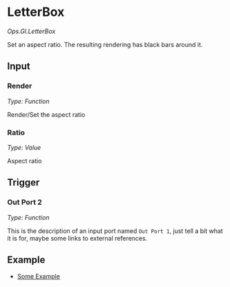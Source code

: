 # LetterBox

*Ops.Gl.LetterBox*

Set an aspect ratio. The resulting rendering has black bars around it.

## Input

### Render

*Type: Function*

Render/Set the aspect ratio

### Ratio

*Type: Value*

Aspect ratio


## Trigger

### Out Port 2

*Type: Function*

This is the description of an input port named `Out Port 1`, just tell a bit what it is for, maybe some links to external references.

## Example

- [Some Example](https://cables.gl/ui/#/project/570287b85cac100233a4f85f)